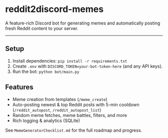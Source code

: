 # reddit2discord-memes

A feature-rich Discord bot for generating memes and automatically posting fresh Reddit content to your server.

---

## Setup
1. Install dependencies: `pip install -r requirements.txt`
2. Create `.env` with `DISCORD_TOKEN=your-bot-token-here` (and any API keys).
3. Run the bot: `python bot/main.py`

## Features
- Meme creation from templates (`/meme_create`)
- Auto-posting newest & top Reddit posts with 5-min cooldown (`/reddit_autopost`, `/reddit_autopost_list`)
- Random meme fetches, meme battles, filters, and more
- Rich logging & analytics (SQLite)

See `MemeGeneratorChecklist.md` for the full roadmap and progress.

